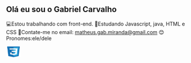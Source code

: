 ## Olá eu sou o Gabriel Carvalho
💻Estou trabalhando com front-end.
🌱Estudando Javascript, java, HTML e CSS
📩Contate-me no email: matheus.gab.miranda@gmail.com
😊Pronomes:ele/dele
<div>
 <img align="center" alt="Rafa-CSS" height="30" width="40" src="https://raw.githubusercontent.com/devicons/devicon/master/icons/css3/css3-original.svg">
</div>
